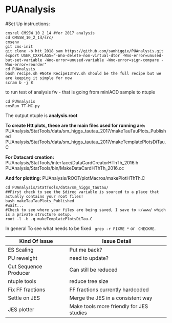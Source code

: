 PUAnalysis
==========


#Set Up instructions:

```
cmsrel CMSSW_10_2_14 #for 2017 analysis
cd CMSSW_10_2_14/src/
cmsenv
git cms-init 
git clone -b htt_2018_sam https://github.com/samhiggie/PUAnalysis.git   
export USER_CXXFLAGS="-Wno-delete-non-virtual-dtor -Wno-error=unused-but-set-variable -Wno-error=unused-variable -Wno-error=sign-compare -Wno-error=reorder"
cd PUAnalysis
bash recipe.sh #Note Recipe13TeV.sh should be the full recipe but we are keeping it simple for now
scram b -j 8
```
to run test of analysis fw - that is going from miniAOD sample to ntuple

```
cd PUAnalysis
cmsRun TT-MC.py
```
The output ntuple is __analysis.root__


__To create Htt plots, these are the main files used for running are:__
PUAnalysis/StatTools/data/sm_higgs_tautau_2017/makeTauTauPlots_Published
PUAnalysis/StatTools/data/sm_higgs_tautau_2017/makeTemplatePlotsDiTau.C

__For Datacard creation:__
PUAnalysis/StatTools/interface/DataCardCreatorHThTh_2016.h
PUAnalysis/StatTools/bin/MakeDataCardHThTh_2016.cc

__And for plotting:__
PUAnalysis/ROOT/plotMacros/makePlotHThTh.C


```
cd PUAnalysis/StatTools/data/sm_higgs_tautau/
##First check to see the $direc variable is sourced to a place that actually contains your root files!
bash makeTauTauPlots_Published
#wait...
#Check to see where your files are being saved, I save to ~/www/ which is a private structure setup.
root -l -b -q makeTemplatePlotsDiTau.C
```

In general To see what needs to be fixed ``` grep -r FIXME *``` or ``` CHECKME```. 


| Kind Of Issue  | Issue Detail |
| ------------- | ------------- |
| ES Scaling    | Put me back?  |
| PU reweight   | need to update? |
| Cut Sequence Producer | Can still be reduced |
| ntuple tools | reduce tree size |
| Fix FF fractions | FF fractions currently hardcoded |
| Settle on JES | Merge the JES in a consistent way |
| JES plotter | Make tools more friendly for JES studies |

